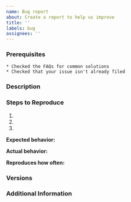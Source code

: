 ```yaml
---
name: Bug report
about: Create a report to help us improve
title: ''
labels: bug
assignees: ''
---
```


<!--

Have you read api.video's Code of Conduct? By filing an Issue, you are expected to comply with it, including treating everyone with respect: https://github.com/apivideo/api.video-contribution/blob/main/CODE_OF_CONDUCT.md

Do you want to ask a question? Are you looking for support? The api.video Community is the best place for getting support: https://community.api.video/

-->

### Prerequisites
    * Checked the FAQs for common solutions
    * Checked that your issue isn't already filed

### Description

<!-- Description of the issue -->

### Steps to Reproduce

1. <!-- First Step -->
2. <!-- Second Step -->
3. <!-- and so on… -->

**Expected behavior:**

<!-- What you expect to happen -->

**Actual behavior:**

<!-- What actually happens -->

**Reproduces how often:**

<!-- What percentage of the time does it reproduce? -->

### Versions

<!-- Also, please include the OS and what version of the OS you're running. -->

### Additional Information

<!-- Any additional information, configuration or data that might be necessary to reproduce the issue. -->
